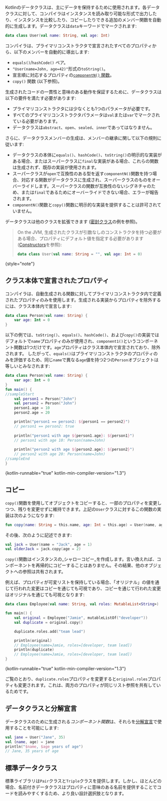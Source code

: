 [//]: # (title: データクラス)

Kotlinのデータクラスは、主にデータを保持するために使用されます。各データクラスに対して、コンパイラはインスタンスを読み取り可能な形式で出力したり、インスタンスを比較したり、コピーしたりできる追加のメンバー関数を自動的に生成します。データクラスは`data`キーワードでマークされます:

```kotlin
data class User(val name: String, val age: Int)
```

コンパイラは、プライマリコンストラクタで宣言されたすべてのプロパティから、以下のメンバーを自動的に導出します:

*   `equals()`/`hashCode()` ペア。
*   `"User(name=John, age=42)"`形式の`toString()`。
*   宣言順に対応するプロパティの[`componentN()` 関数](destructuring-declarations.md)。
*   `copy()` 関数 (以下参照)。

生成されたコードの一貫性と意味のある動作を保証するために、データクラスは以下の要件を満たす必要があります:

*   プライマリコンストラクタには少なくとも1つのパラメータが必要です。
*   すべてのプライマリコンストラクタパラメータは`val`または`var`でマークされている必要があります。
*   データクラスは`abstract`、`open`、`sealed`、`inner`であってはなりません。

さらに、データクラスメンバーの生成は、メンバーの継承に関して以下の規則に従います:

*   データクラスの本体に`equals()`、`hashCode()`、`toString()`の明示的な実装がある場合、またはスーパークラスに`final`な実装がある場合、これらの関数は生成されず、既存の実装が使用されます。
*   スーパークラスが`open`で互換性のある型を返す`componentN()`関数を持つ場合、対応する関数がデータクラスに生成され、スーパークラスのものをオーバーライドします。スーパークラスの関数が互換性のないシグネチャのため、または`final`であるためにオーバーライドできない場合、エラーが報告されます。
*   `componentN()`関数と`copy()`関数に明示的な実装を提供することは許可されていません。

データクラスは他のクラスを拡張できます ([密封クラス](sealed-classes.md)の例を参照)。

> On the JVM, 生成されたクラスが引数なしのコンストラクタを持つ必要がある場合、プロパティにデフォルト値を指定する必要があります ([Constructors](classes.md#constructors)を参照):
>
> ```kotlin
> data class User(val name: String = "", val age: Int = 0)
> ```
>
{style="note"}

## クラス本体で宣言されたプロパティ

コンパイラは、自動生成される関数に対してプライマリコンストラクタ内で定義されたプロパティのみを使用します。生成される実装からプロパティを除外するには、クラス本体内で宣言します:

```kotlin
data class Person(val name: String) {
    var age: Int = 0
}
```

以下の例では、`toString()`、`equals()`、`hashCode()`、および`copy()`の実装ではデフォルトで`name`プロパティのみが使用され、`component1()`というコンポーネント関数は1つだけです。`age`プロパティはクラス本体内で宣言されており、除外されます。
したがって、`equals()`はプライマリコンストラクタのプロパティのみを評価するため、同じ`name`で異なる`age`値を持つ2つの`Person`オブジェクトは等しいとみなされます:

```kotlin
data class Person(val name: String) {
    var age: Int = 0
}
fun main() {
//sampleStart
    val person1 = Person("John")
    val person2 = Person("John")
    person1.age = 10
    person2.age = 20

    println("person1 == person2: ${person1 == person2}")
    // person1 == person2: true
  
    println("person1 with age ${person1.age}: ${person1}")
    // person1 with age 10: Person(name=John)
  
    println("person2 with age ${person2.age}: ${person2}")
    // person2 with age 20: Person(name=John)
//sampleEnd
}
```
{kotlin-runnable="true" kotlin-min-compiler-version="1.3"}

## コピー

`copy()`関数を使用してオブジェクトをコピーすると、一部のプロパティを変更しつつ、残りを変更せずに維持できます。上記の`User`クラスに対するこの関数の実装は次のようになります:

```kotlin
fun copy(name: String = this.name, age: Int = this.age) = User(name, age)
```

その後、次のように記述できます:

```kotlin
val jack = User(name = "Jack", age = 1)
val olderJack = jack.copy(age = 2)
```

`copy()`関数はインスタンスの_シャローコピー_を作成します。言い換えれば、コンポーネントを再帰的にコピーすることはありません。その結果、他のオブジェクトへの参照は共有されます。

例えば、プロパティが可変リストを保持している場合、「オリジナル」の値を通じて行われた変更はコピーを通じても可視であり、コピーを通じて行われた変更はオリジナルを通じても可視となります:

```kotlin
data class Employee(val name: String, val roles: MutableList<String>)

fun main() {
    val original = Employee("Jamie", mutableListOf("developer"))
    val duplicate = original.copy()

    duplicate.roles.add("team lead")

    println(original) 
    // Employee(name=Jamie, roles=[developer, team lead])
    println(duplicate) 
    // Employee(name=Jamie, roles=[developer, team lead])
}
```
{kotlin-runnable="true" kotlin-min-compiler-version="1.3"}

ご覧のとおり、`duplicate.roles`プロパティを変更すると`original.roles`プロパティも変更されます。これは、両方のプロパティが同じリスト参照を共有しているためです。

## データクラスと分解宣言

データクラスのために生成される*コンポーネント関数*は、それらを[分解宣言](destructuring-declarations.md)で使用することを可能にします:

```kotlin
val jane = User("Jane", 35)
val (name, age) = jane
println("$name, $age years of age") 
// Jane, 35 years of age
```

## 標準データクラス

標準ライブラリは`Pair`クラスと`Triple`クラスを提供します。しかし、ほとんどの場合、名前付きデータクラスはプロパティに意味のある名前を提供することでコードを読みやすくするため、より良い設計選択肢となります。